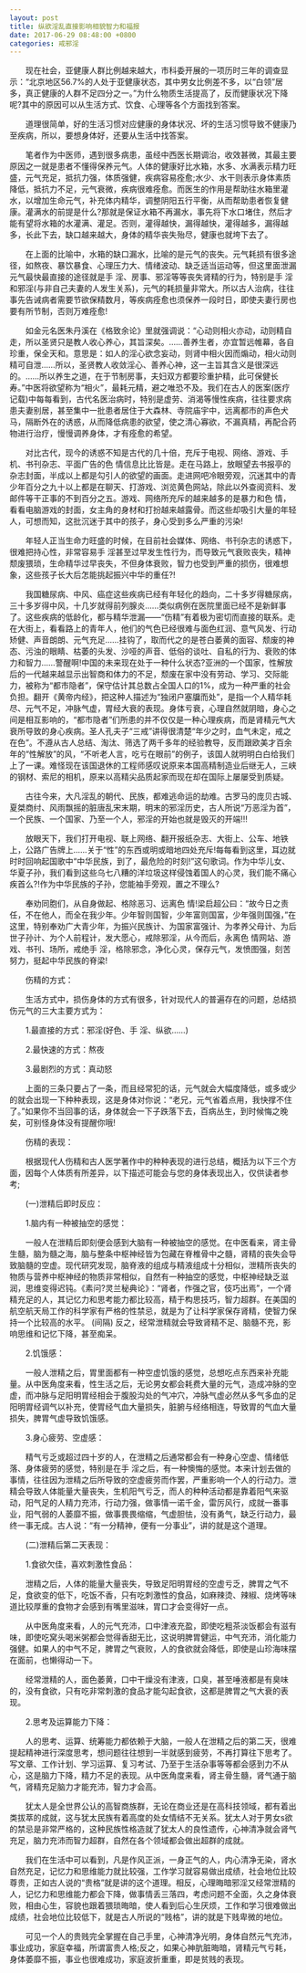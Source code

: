 ```yaml
---
layout: post
title: 纵欲淫乱直接影响相貌智力和福报
date: 2017-06-29 08:48:00 +0800
categories: 戒邪淫
---
```


　　现在社会，亚健康人群比例越来越大，市科委开展的一项历时三年的调查显示：“北京地区56.7%的人处于亚健康状态，其中男女比例差不多，以“白领”居多，真正健康的人群不足四分之一。”为什么物质生活提高了，反而健康状况下降呢?其中的原因可以从生活方式、饮食、心理等各个方面找到答案。
　　道理很简单，好的生活习惯对应健康的身体状况、坏的生活习惯导致不健康乃至疾病，所以，要想身体好，还要从生活中找答案。
　　笔者作为中医师，遇到很多病患，虽经中西医长期调治，收效甚微，其最主要原因之一就是患者不懂得保养元气。人体的健康好比水箱，水多、水满表示精力旺盛，元气充足，抵抗力强，体质强健，疾病容易痊愈;水少、水干则表示身体素质降低，抵抗力不足，元气衰微，疾病很难痊愈。而医生的作用是帮助往水箱里灌水，以增加生命元气，补充体内精华，调整阴阳五行平衡，从而帮助患者恢复健康。灌满水的前提是什么?那就是保证水箱不再漏水，事先将下水口堵住，然后才能有望将水箱的水灌满、灌足。否则，灌得越快，漏得越快，灌得越多，漏得越多，长此下去，缺口越来越大，身体的精华丧失殆尽，健康也就垮下去了。
　　在上面的比喻中，水箱的缺口漏水，比喻的是元气的丧失。元气耗损有很多途径，如熬夜、暴饮暴食、心理压力大、情绪波动、缺乏适当运动等，但这里面泄漏元气最快最直接的途径就是手 淫、房事、邪淫等等丧失肾精的行为，特别是手 淫和邪淫(与非自己夫妻的人发生关系)，元气的耗损量非常大。所以古人治病，往往事先告诫病者需要节欲保精数月，等疾病痊愈也须保养一段时日，即使夫妻行房也要有所节制，否则万难痊愈!
　　如金元名医朱丹溪在《格致余论》里就强调说：“心动则相火亦动，动则精自走，所以圣贤只是教人收心养心，其旨深矣。……善养生者，亦宜暂远帷幕，各自珍重，保全天和。意思是：如人的淫心欲念妄动，则肾中相火因而煽动，相火动则精可自泄……所以，圣贤教人收敛淫心、善养心神，这一主旨其含义是很深远的。……所以养生之道，在于节制房事，夫妇双方都要珍重护精，此可保健长寿。”中医将欲望称为“相火”，最耗元精，避之唯恐不及。我们在古人的医案(医疗记载)中每每看到，古代名医治病时，特别是虚劳、消渴等慢性疾病，往往要求病患夫妻别居，甚至集中一批患者居住于大森林、寺院庙宇中，远离都市的声色犬马，隔断外在的诱惑，从而降低病患的欲望，使之清心寡欲，不漏真精，再配合药物进行治疗，慢慢调养身体，才有痊愈的希望。
　　对比古代，现今的诱惑不知是古代的几十倍，充斥于电视、网络、游戏、手机、书刊杂志、平面广告的色 情信息比比皆是。走在马路上，放眼望去书报亭的杂志封面，半成以上都是勾引人的欲望的画面。走进网吧冷眼旁观，沉迷其中的青少年百分之九十以上都是在聊天、打游戏、浏览黄色网站，除此以外查阅资料、发邮件等干正事的不到百分之五。游戏、网络所充斥的越来越多的是暴力和色 情，看看电脑游戏的封面，女主角的身材和打扮越来越露骨。而这些却吸引大量的年轻人，可想而知，这批沉迷于其中的孩子，身心受到多么严重的污染!
　　年轻人正当生命力旺盛的时候，在目前社会媒体、网络、书刊杂志的诱惑下，很难把持心性，非常容易手 淫甚至过早发生性行为，而导致元气衰败丧失，精神颓废猥琐，生命精华过早丧失，不但身体衰败，智力也受到严重的损伤，很难想象，这些孩子长大后怎能挑起振兴中华的重任?!
　　我国糖尿病、中风、癌症这些疾病已经有年轻化的趋向，二十多岁得糖尿病，三十多岁得中风，十几岁就得前列腺炎……类似病例在医院里面已经不是新鲜事了。这些疾病的低龄化，都与精华泄漏——“伤精”有着极为密切而直接的联系。走在大街上，看看路上的青年人，他们的气色已经很难与面色红润、意气风发、行动矫健、声音朗朗、元气充足……挂钩了，取而代之的是苍白萎黄的面容、颓废的神态、污浊的眼睛、枯萎的头发、沙哑的声音、低俗的谈吐、自私的行为、衰败的体力和智力……警醒啊!中国的未来现在处于一种什么状态?亚洲的一个国家，性解放后的一代越来越显示出智商和体力的不足，颓废在家中没有劳动、学习、交际能力，被称为“都市隐者”，保守估计其总数占全国人口的1%，成为一种严重的社会负担。翻开《黄帝内经》，把这种人描述为“独闭户塞牖而处”，是指一个人精华耗尽、元气不足，冲脉气虚，胃经大衰的表现。身体亏衰，心理自然就阴暗，身心之间是相互影响的，“都市隐者”们所患的并不仅仅是一种心理疾病，而是肾精元气大衰所导致的身心疾病。圣人孔夫子“三戒”讲得很清楚“年少之时，血气未定，戒之在色”。不遵从古人总结、淘汰、筛选了两千多年的经验教导，反而跟欧美才百余年的“性解放”的风，“不听老人言，吃亏在眼前”的例子，该国人就明明白白给我们上了一课。难怪现在该国退休的工程师感叹说原来本国高精制造业后继无人，三峡的钢材、索尼的相机，原来以高精尖品质起家而现在却在国际上屡屡受到质疑。
　　古往今来，大凡淫乱的朝代、民族，都难逃命运的劫难。古罗马的庞贝古城、夏桀商纣、风雨飘摇的脏唐乱宋末期，明末的邪淫历史，古人所说“万恶淫为首”，一个民族、一个国家、乃至一个人，邪淫的开始也就是毁灭的开端!!!
　　放眼天下，我们打开电视、联上网络、翻开报纸杂志、大街上、公车、地铁上，公路广告牌上……关于“性”的东西或明或暗地四处充斥!每每看到这里，耳边就时时回响起国歌中“中华民族，到了，最危险的时刻!”这句歌词。作为中华儿女、华夏子孙，我们看到这些乌七八糟的洋垃圾这样侵蚀着国人的心灵，我们能不痛心疾首么?!作为中华民族的子孙，您能袖手旁观，置之不理么?
　　奉劝同胞们，从自身做起、格除恶习、远离色 情!梁启超公曰：“故今日之责任，不在他人，而全在我少年。少年智则国智，少年富则国富，少年强则国强，”在这里，特别奉劝广大青少年，为振兴民族计、为国家富强计、为孝养父母计、为后世子孙计、为个人前程计，发大愿心，戒除邪淫，从今而后，永离色 情网站、游戏、书刊、场所，戒绝手 淫，格除邪念，净化心灵，保存元气，发愤图强，刻苦努力，挺起中华民族的脊梁!
　　伤精的方式：
　　生活方式中，损伤身体的方式有很多，针对现代人的普遍存在的问题，总结损伤元气的三大主要方式为：
　　1.最直接的方式：邪淫(好色、手 淫、纵欲……)
　　2.最快速的方式：熬夜
　　3.最剧烈的方式：真动怒
　　上面的三条只要占了一条，而且经常犯的话，元气就会大幅度降低，或多或少的就会出现一下种种表现，这是身体对你说：“老兄，元气省着点用，我快撑不住了。”如果你不当回事的话，身体就会一下子跌落下去，百病丛生，到时候悔之晚矣，可别怪身体没有提醒你哦!
　　伤精的表现：
　　根据现代人伤精和古人医学著作中的种种表现的进行总结，概括为以下三个方面，因每个人体质有所差异，以下描述可能会与您的身体表现出入，仅供读者参考;
　　(一)泄精后即时反应：
　　1.脑内有一种被抽空的感觉：
　　一般人在泄精后即刻便会感到大脑有一种被抽空的感觉。在中医看来，肾主骨生髓，脑为髓之海，脑与整条中枢神经皆为包藏在脊椎骨中之髓，肾精的丧失会导致脑髓的空虚。现代研究发现，脑脊液的组成与精液组成十分相似，泄精所丧失的物质与营养中枢神经的物质非常相似，自然有一种抽空的感觉，中枢神经缺乏滋润，思维变得迟钝。《素问?灵兰秘典论》：“肾者，作强之官，伎巧出焉”，一个肾精充足的人，其记忆力和思考能力都比较高，精于构思技巧，智力超群。在美国的航空航天局工作的科学家有严格的性禁忌，就是为了让科学家保存肾精，使智力保持一个比较高的水平。 (间隔) 反之，经常泄精就会导致肾精不足、脑髓不充，影响思维和记忆下降，甚至痴呆。
　　2.饥饿感：
　　一般人泄精之后，胃里面都有一种空虚饥饿的感觉，总想吃点东西来补充能量。从中医角度来看，性生活之后，无论男女都会耗费大量的元气，造成冲脉的空虚，而冲脉与足阳明胃经相会于腹股沟处的气冲穴，冲脉气虚必然从多气多血的足阳明胃经调气以补充，使胃经气血大量损失，脏腑与经络相连，导致胃的气血大量损失，脾胃气虚导致饥饿感。
　　3.身心疲劳、空虚感：
　　精气亏乏或超过四十岁的人，在泄精之后通常都会有一种身心空虚、情绪低落、身体疲劳的感觉，特别是在手 淫之后，有一种懊悔的感觉。本来计划去做的事情，往往因为泄精之后所导致的空虚疲劳而作罢，严重影响一个人的行动力。泄精会导致人体能量大量丧失，生机阳气亏乏，而人的种种活动都是靠着阳气来驱动，阳气足的人精力充沛，行动力强，做事情一诺千金，雷厉风行，成就一番事业，阳气弱的人萎靡不振，做事畏畏缩缩，气虚胆怯，没有勇气，缺乏行动力，最终一事无成。古人说：“有一分精神，便有一分事业”，讲的就是这个道理。
　　(二)泄精后第二天表现：
　　1.食欲欠佳，喜欢刺激性食品：
　　泄精之后，人体的能量大量丧失，导致足阳明胃经的空虚亏乏，脾胃之气不足，食欲变的低下，吃饭不香，只有吃刺激性的食品，如麻辣烫、辣椒、烧烤等味道比较厚重的食物才会感到有嘴里滋味，胃口才会变得好一点。
　　从中医角度来看，人的元气充沛，口中津液充盈，即使吃粗茶淡饭都会有滋有味，即使吃窝头喝米粥都会觉得香甜无比，这说明脾胃健运，中气充沛，消化能力强健。如果人的中气不足，脾胃之气衰败，人的食欲就会降低，即使是山珍海味摆在面前，也懒得动一下。
　　经常泄精的人，面色萎黄，口中干燥没有津液，口臭，甚至唾液都是有臭味的，没有食欲，只有吃非常刺激的食品才能勾起食欲，这都是脾胃之气大衰的表现。
　　2.思考及运算能力下降：
　　人的思考、运算、统筹能力都依赖于大脑，一般人在泄精之后的第二天，很难提起精神进行深度思考，想问题往往想到一半就感到疲劳，不再打算往下思考了。写文章、工作计划、学习运算、复习考试、乃至于生活杂事等等都会感到力不从心，这是脑力下降，精力不足的表现。从中医角度来看，肾主骨生髓，肾气通于脑气，肾精充足脑力才能充沛，智力才会高。
　　犹太人是全世界公认的高智商族群，无论在商业还是在高科技领域，都有着出类拔萃的成就，这与犹太民族有着高度的处女情结不无关系。犹太人对于男女s欲的禁忌是非常严格的，这种民族性格造就了犹太人的良性遗传，心神清净就会肾气充足，脑力充沛而智力超群，自然在各个领域都会做出超群的成就。
　　我们在生活中可以看到，凡是作风正派，一身正气的人，内心清净无染，肾水自然充足，记忆力和思维能力就比较强，工作学习就容易做出成绩，社会地位比较尊贵，正如古人说的“贵格”就是讲的这个道理。相反，心理晦暗邪淫又经常泄精的人，记忆力和思维能力都会下降，做事情丢三落四，考虑问题不全面，久之身体衰败，相由心生，容貌也跟着猥琐晦暗，使人看到后心生厌烦，工作和学习很难做出成绩，社会地位比较低下，就是古人所说的“贱格”，讲的就是下贱卑微的地位。
　　可见一个人的贵贱完全掌握在自己手里，心神清净光明，身体自然元气充沛，事业成功，家庭幸福，所谓富贵人格;反之，如果心神肮脏晦暗，肾精元气亏耗，身体萎靡不振，事业也很难成功，家庭波折重重，即是贫贱的表现。